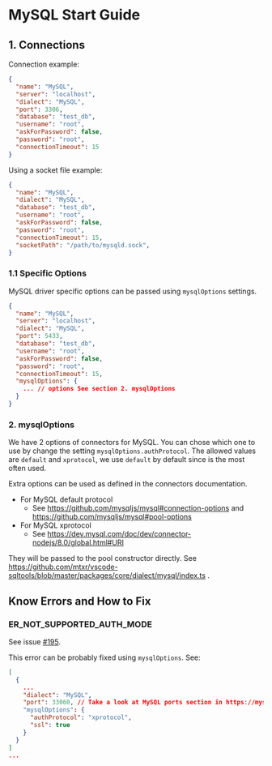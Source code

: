 
# MySQL Start Guide

## 1. Connections

Connection example:
```json
{
  "name": "MySQL",
  "server": "localhost",
  "dialect": "MySQL",
  "port": 3306,
  "database": "test_db",
  "username": "root",
  "askForPassword": false,
  "password": "root",
  "connectionTimeout": 15
}
```

Using a socket file example:
```json
{
  "name": "MySQL",
  "dialect": "MySQL",
  "database": "test_db",
  "username": "root",
  "askForPassword": false,
  "password": "root",
  "connectionTimeout": 15,
  "socketPath": "/path/to/mysqld.sock",
}
```


### 1.1 Specific Options

MySQL driver specific options can be passed using `mysqlOptions` settings.

```json
{
  "name": "MySQL",
  "server": "localhost",
  "dialect": "MySQL",
  "port": 5433,
  "database": "test_db",
  "username": "root",
  "askForPassword": false,
  "password": "root",
  "connectionTimeout": 15,
  "mysqlOptions": {
    ... // options See section 2. mysqlOptions
  }
}
```


### 2. mysqlOptions

We have 2 options of connectors for MySQL. You can chose which one to use by change the setting `mysqlOptions.authProtocol`. The allowed values are `default` and `xprotocol`, we use `default` by default since is the most often used.

Extra options can be used as defined in the connectors documentation.

* For MySQL default protocol
  * See https://github.com/mysqljs/mysql#connection-options and https://github.com/mysqljs/mysql#pool-options
* For MySQL xprotocol
  * See https://dev.mysql.com/doc/dev/connector-nodejs/8.0/global.html#URI

They will be passed to the pool constructor directly. See https://github.com/mtxr/vscode-sqltools/blob/master/packages/core/dialect/mysql/index.ts .

## Know Errors and How to Fix

### ER_NOT_SUPPORTED_AUTH_MODE

See issue [#195](https://github.com/mtxr/vscode-sqltools/issues/195).

This error can be probably fixed using `mysqlOptions`. See:

```json
[
  {
    ...
    "dialect": "MySQL",
    "port": 33060, // Take a look at MySQL ports section in https://mysqlserverteam.com/mysql-guide-to-ports/
    "mysqlOptions": {
      "authProtocol": "xprotocol",
      "ssl": true
    }
  }
]
...
```
